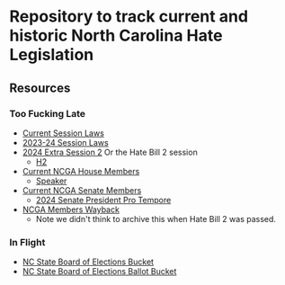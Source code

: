 # Repository to track current and historic North Carolina Hate Legislation

## Resources

### Too Fucking Late

* [Current Session Laws](https://www.ncleg.gov/Laws/SessionLaws)
* [2023-24 Session Laws](https://www.ncleg.gov/Laws/SessionLaws/2023)
* [2024 Extra Session 2](https://www.ncleg.gov/Laws/SessionLaws/2015E2) Or the Hate Bill 2 session
  * [H2](https://www.ncleg.gov/BillLookup/2015E2/H2)
* [Current NCGA House Members](https://www.ncleg.gov/Members/MemberList/H/District)
  * [Speaker](https://www.ncleg.gov/Members/Biography/H/339)
* [Current NCGA Senate Members](https://www.ncleg.gov/Members/MemberList/S/District)
  * [2024 Senate President Pro Tempore](https://www.ncleg.gov/Members/Biography/S/64)
* [NCGA Members Wayback](https://web.archive.org/web/*/https://www.ncleg.gov/Members/*)
  * Note we didn't think to archive this when Hate Bill 2 was passed.

### In Flight

* [NC State Board of Elections Bucket](s3://dl.ncsbe.gov)
* [NC State Board of Elections Ballot Bucket](ncsbesb)

###
